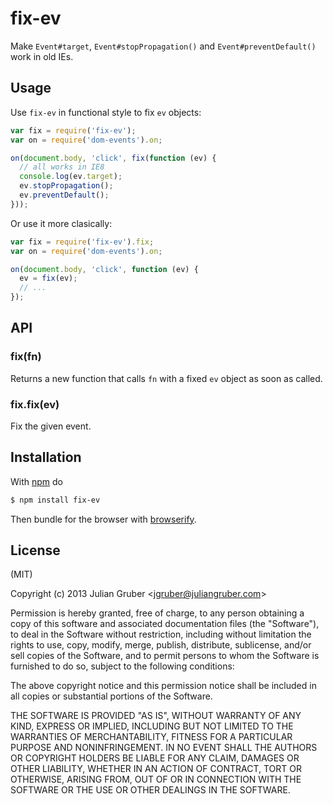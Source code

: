 
# fix-ev

Make `Event#target`, `Event#stopPropagation()` and `Event#preventDefault()`
work in old IEs.

## Usage

Use `fix-ev` in functional style to fix `ev` objects:

```js
var fix = require('fix-ev');
var on = require('dom-events').on;

on(document.body, 'click', fix(function (ev) {
  // all works in IE8
  console.log(ev.target);
  ev.stopPropagation();
  ev.preventDefault();
}));
```

Or use it more clasically:

```js
var fix = require('fix-ev').fix;
var on = require('dom-events').on;

on(document.body, 'click', function (ev) {
  ev = fix(ev);
  // ...
});
```

## API

### fix(fn)

Returns a new function that calls `fn` with a fixed `ev` object as soon as
called.

### fix.fix(ev)

Fix the given event.

## Installation

With [npm](http://npmjs.org) do

```bash
$ npm install fix-ev
```

Then bundle for the browser with
[browserify](https://github.com/substack/node-browserify).

## License

(MIT)

Copyright (c) 2013 Julian Gruber &lt;jgruber@juliangruber.com&gt;

Permission is hereby granted, free of charge, to any person obtaining a copy of
this software and associated documentation files (the "Software"), to deal in
the Software without restriction, including without limitation the rights to
use, copy, modify, merge, publish, distribute, sublicense, and/or sell copies
of the Software, and to permit persons to whom the Software is furnished to do
so, subject to the following conditions:

The above copyright notice and this permission notice shall be included in all
copies or substantial portions of the Software.

THE SOFTWARE IS PROVIDED "AS IS", WITHOUT WARRANTY OF ANY KIND, EXPRESS OR
IMPLIED, INCLUDING BUT NOT LIMITED TO THE WARRANTIES OF MERCHANTABILITY,
FITNESS FOR A PARTICULAR PURPOSE AND NONINFRINGEMENT. IN NO EVENT SHALL THE
AUTHORS OR COPYRIGHT HOLDERS BE LIABLE FOR ANY CLAIM, DAMAGES OR OTHER
LIABILITY, WHETHER IN AN ACTION OF CONTRACT, TORT OR OTHERWISE, ARISING FROM,
OUT OF OR IN CONNECTION WITH THE SOFTWARE OR THE USE OR OTHER DEALINGS IN THE
SOFTWARE.
